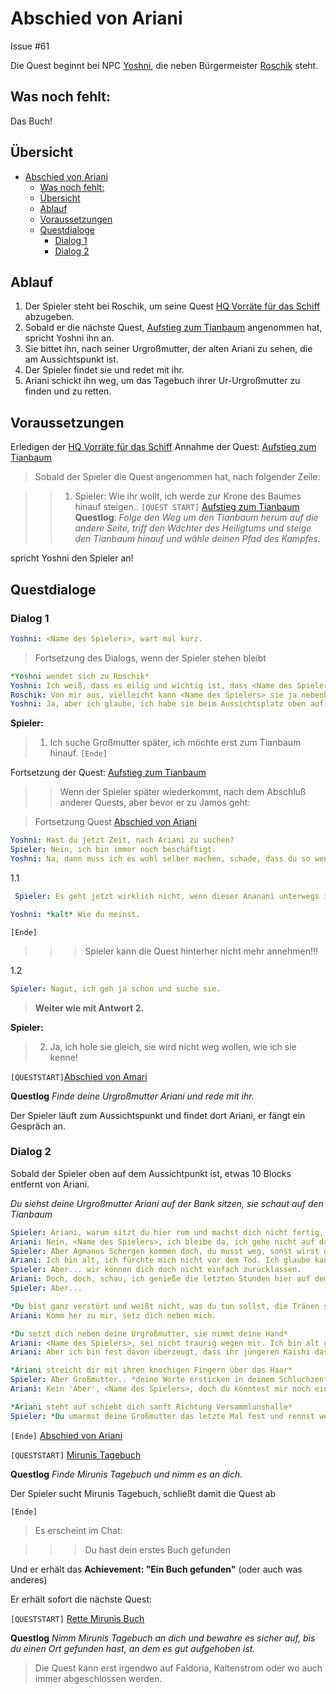 # Abschied von Ariani

Issue #61

Die Quest beginnt bei NPC [Yoshni](#yoshni), die neben Bürgermeister [Roschik](#roschik) steht.

## Was noch fehlt:

Das Buch!

## Übersicht 

- [Abschied von Ariani](#abschied-von-ariani)
  - [Was noch fehlt:](#was-noch-fehlt)
  - [Übersicht](#%C3%BCbersicht)
  - [Ablauf](#ablauf)
  - [Voraussetzungen](#voraussetzungen)
  - [Questdialoge](#questdialoge)
    - [Dialog 1](#dialog-1)
    - [Dialog 2](#dialog-2)

## Ablauf

1. Der Spieler steht bei Roschik, um seine Quest [HQ Vorräte für das Schiff](../2-vorraete-fuer-das-schiff/README.md) abzugeben.
2. Sobald er die nächste Quest, [Aufstieg zum Tianbaum](../3-aufstieg-zum-tianbaum/README.md) angenommen hat, spricht Yoshni ihn an.
3. Sie bittet ihn, nach seiner Urgroßmutter, der alten Ariani zu sehen, die am Aussichtspunkt ist.
4. Der Spieler findet sie und redet mit ihr.
5. Ariani schickt ihn weg, um das Tagebuch ihrer Ur-Urgroßmutter zu finden und zu retten. 

## Voraussetzungen

Erledigen der [HQ Vorräte für das Schiff](../2-vorraete-fuer-das-schiff/README.md)
Annahme der Quest: [Aufstieg zum Tianbaum](../3-aufstieg-zum-tianbaum/README.md)

> Sobald der Spieler die Quest angenommen hat, nach folgender Zeile:

> > 1. Spieler: Wie ihr wollt, ich werde zur Krone des Baumes hinauf steigen.. `[QUEST START]` [Aufstieg zum Tianbaum](#aufstieg-zum-tianbaum)  
**Questlog**: *Folge den Weg um den Tianbaum herum auf die andere Seite, triff den Wächter des Heiligtums und steige den Tianbaum hinauf und wähle deinen Pfad des Kampfes.*

spricht Yoshni den Spieler an! 

## Questdialoge

### Dialog 1

```yml
Yoshni: <Name des Spielers>, wart mal kurz. 
```

> Fortsetzung des Dialogs, wenn der Spieler stehen bleibt

```yml
*Yoshni wendet sich zu Roschik*
Yoshni: Ich weiß, dass es eilig und wichtig ist, dass <Name des Spielers> zum Tianbaum hinaufsteigt, aber ich mache mir Sorgen um Ariani. Könnte er sie nicht vorher suchen, sie braucht doch länger als wir, bis sie zum Schiff kommt und sie ist schießlich seine Urgroßmutter. 
Roschik: Von mir aus, vielleicht kann <Name des Spielers> sie ja nebenbei suchen, ihr Haus liegt ja am Weg. 
Yoshni: Ja, aber ich glaube, ich habe sie beim Aussichtsplatz oben auf der Klippe gesehen, vielleicht schaust du da erst nach, <Name des Spielers>.
```
**Spieler:**

> 1. Ich suche Großmutter später, ich möchte erst zum Tianbaum hinauf.  `[Ende]`

Fortsetzung der Quest: [Aufstieg zum Tianbaum](../3-aufstieg-zum-tianbaum/README.md)

 

>> Wenn der Spieler später wiederkommt, nach dem Abschluß anderer Quests, aber bevor er zu Jamos geht:

> Fortsetzung Quest [Abschied von Ariani](#abschied-von-ariani)

```yml
Yoshni: Hast du jetzt Zeit, nach Ariani zu suchen?
Spieler: Nein, ich bin immer noch beschäftigt.
Yoshni: Na, dann muss ich es wohl selber machen, schade, dass du so wenig für deine Großmutter übrig hast.
``` 


1.1
```yml
 Spieler: Es geht jetzt wirklich nicht, wenn dieser Ananani unterwegs ist, Großmutter schafft das schon alleine.

Yoshni: *kalt* Wie du meinst.
```

`[Ende]`

>>> Spieler kann die Quest hinterher nicht mehr annehmen!!!

1.2

```yml
Spieler: Nagut, ich geh ja schon und suche sie. 
```

>**Weiter wie mit Antwort 2.** 


**Spieler:**

> 2. Ja, ich hole sie gleich, sie wird nicht weg wollen, wie ich sie kenne!

`[QUESTSTART]`[Abschied von Amari](#abschied-von-amari)

**Questlog**  *Finde deine Urgroßmutter Ariani und rede mit ihr.*

Der Spieler läuft zum Aussichtspunkt und findet dort Ariani, er fängt ein Gespräch an. 

### Dialog 2

Sobald der Spieler oben auf dem Aussichtpunkt ist, etwas 10 Blocks entfernt von Ariani.

*Du siehst deine Urgroßmutter Ariani auf der Bank sitzen, sie schaut auf den Tianbaum*

```yml
Spieler: Ariani, warum sitzt du hier rum und machst dich nicht fertig, warum bist du noch nicht auf dem Schiff? Soll ich dir helfen, dorthin zu kommen?
Ariani: Nein, <Name des Spielers>, ich bleibe da, ich gehe nicht auf das Schiff.
Spieler: Aber Agmanus Schergen kommen doch, du musst weg, sonst wirst du sterben.
Ariani: Ich bin alt, ich fürchte mich nicht vor dem Tod. Ich glaube kaum, dass ich die Schiffsreise überleben würde. Und noch weniger die Strapazen eines Lebens in einem fremden Land.
Spieler: Aber... wir können dich doch nicht einfach zurücklassen.
Ariani: Doch, doch, schau, ich genieße die letzten Stunden hier auf dem Aussichtspunkt und dann gehe ich ein letztes Mal hinauf in den Tianbaum. Ich habe mein ganzes, langes Leben hier verbracht, ich will auch hier sterben.
Spieler: Aber...

*Du bist ganz verstört und weißt nicht, was du tun sollst, die Tränen stehen dir in den Augen*
Ariani: Komm her zu mir, setz dich neben mich.

*Du setzt dich neben deine Urgroßmutter, sie nimmt deine Hand*
Ariani: <Name des Spielers>, sei nicht traurig wegen mir. Ich bin alt und habe ein glückliches Leben geführt. Und nun ist meine Zeit gekommen, zu gehen. Aber ihr Jungen, ihr müsst fliehen, denn Agnatus ist zu böse und stark, als dass ihr ihm hier widerstehen könntet. 
Ariani: Aber ich bin fest davon überzeugt, dass ihr jüngeren Kaishi das Unglück, die erneute Flucht gut überleben werdet. Wir sind hier mit dem Segen des Tianbaumes in den letzten vierhundert Jahren ein starkes Volk geworden, auch wenn wir friedlich sind. Das heißt nicht, dass wir uns nicht zu wehren wissen. Aber manchmal heißt klug zu sein, auszuweichen, auch wenn andere Völker das als feige Flucht bezeichnen würden. Glaube das nicht! Und nun geh. Der Segen des Tianbaumes sei mit dir. 

*Ariani streicht dir mit ihren knochigen Fingern über das Haar*
Spieler: Aber Großmutter.. *deine Worte ersticken in deinem Schluchzen*
Ariani: Kein 'Aber', <Name des Spielers>, doch du könntest mir noch einen Gefallen tun. In meinem Haus - du weißt doch, wo ich jetzt wohne - gleich links hoch nach dem Aufgang zu Mairis und Roschiks Haus, da liegt das Tagebuch meiner Ur-Urgroßmutter Miruni. Sie lebte noch auf [Name des Kontinents] und hat die letzten Tage beschrieben, bis sie weggezogen sind, dann die Seereise und die Ankunft hier auf Ankanor vor 400 Jahren. Es wäre schade, wenn das Tagebuch den Kaishi verloren gehen würde. Hole es und nimm es mit, für dich und deine Kinder. Und dann lebe wohl!

*Ariani steht auf schiebt dich sanft Richtung Versammlunshalle*
Spieler: *Du umarmst deine Großmutter das letzte Mal fest und rennst weg. Unten angekommen schaust du zurück und siehst sie fröhlich winken. Dieses Bild wird dir ewig in Erinnerung bleiben*
```

`[Ende]` [Abschied von Ariani](#abschied-von-ariani)

`[QUESTSTART]` [Mirunis Tagebuch](#mirunis-tagebuch)

**Questlog** *Finde Mirunis Tagebuch und nimm es an dich.*

Der Spieler sucht Mirunis Tagebuch, schließt damit die Quest ab 

`[Ende]`

> Es erscheint im Chat:

>>> Du hast dein erstes Buch gefunden

Und er erhält das **Achievement: "Ein Buch gefunden"**   (oder auch was anderes)

Er erhält sofort die nächste Quest: 

`[QUESTSTART]` [Rette Mirunis Buch](#rette-mirunis-buch)

**Questlog**  *Nimm Mirunis Tagebuch an dich und bewahre es sicher auf, bis du einen Ort gefunden hast, an dem es gut aufgehoben ist.*

> Die Quest kann erst irgendwo auf Faldoria, Kaltenstrom oder wo auch immer abgeschlossen werden. 














